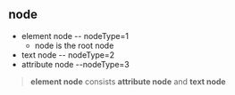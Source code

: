 ## node
* element node	-- nodeType=1
  * <html> node is the root node
* text node -- nodeType=2
* attribute node    --nodeType=3
> **element node** consists **attribute node** and **text node**
